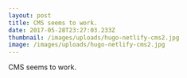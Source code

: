 ```yaml
---
layout: post
title: CMS seems to work.
date: 2017-05-28T23:27:03.233Z
thumbnail: /images/uploads/hugo-netlify-cms2.jpg
image: /images/uploads/hugo-netlify-cms2.jpg
---
```

CMS seems to work.

